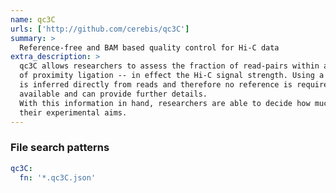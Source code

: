 ```yaml
---
name: qc3C
urls: ['http://github.com/cerebis/qc3C']
summary: >
  Reference-free and BAM based quality control for Hi-C data
extra_description: >
  qc3C allows researchers to assess the fraction of read-pairs within a Hi-C library that are a product
  of proximity ligation -- in effect the Hi-C signal strength. Using a k-mer based approach, signal strength
  is inferred directly from reads and therefore no reference is required. Reference based assessment is also
  available and can provide further details.
  With this information in hand, researchers are able to decide how much sequencing will be needed to achieve
  their experimental aims.
---
```


### File search patterns

```yaml
qc3C:
  fn: '*.qc3C.json'
```